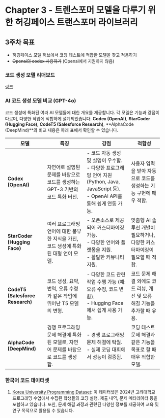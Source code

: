 # Chapter 3 - 트렌스포머 모델을 다루기 위한 허깅페이스 트랜스포머 라이브러리

## 3주차 목표
- 허깅페이스 모델 허브에서 코딩 테스트에 적합한 모델을 찾고 적용하기
- ~~Openai의 codex 사용하기~~ (Openai에서 지원하지 않음)

### 코드 생성 모델 리더보드
[링크](https://huggingface.co/spaces/mike-ravkine/can-ai-code-results)

### AI 코드 생성 모델 비교 (GPT-4o)
코드 생성에 특화된 여러 AI 모델들에 대한 개요를 제공합니다. 각 모델은 기능과 강점이 다르며, 다양한 작업에 적합하게 설계되었습니다. **Codex (OpenAI)**, **StarCoder (Hugging Face)**, **CodeT5 (Salesforce Research)**, **AlphaCode (DeepMind)**의 비교 내용은 아래 표에서 확인할 수 있습니다.

| 모델                               | 특징                                               | 강점                                                                                                         | 적합성                                          |
|----------------------------------|--------------------------------------------------|------------------------------------------------------------------------------------------------------------|----------------------------------------------|
| **Codex (OpenAI)**               | 자연어로 설명된 문제를 바탕으로 코드를 생성하는 GPT-3 기반의 코드 특화 버전.   | - 코드 자동 생성 및 설명이 우수함. <br> - 다양한 프로그래밍 언어 지원 (Python, Java, JavaScript 등). <br> - OpenAI API를 통해 쉽게 연동 가능. | 사용자 입력을 받아 자동으로 코드를 생성하는 기능 구현에 매우 적합.       |
| **StarCoder (Hugging Face)**     | 여러 프로그래밍 언어에 대한 풍부한 지식을 가진, 코드 생성에 특화된 대형 언어 모델. | - 오픈소스로 제공되어 커스터마이징 가능. <br> - 다양한 언어와 플랫폼을 지원. <br> - 활발한 커뮤니티 지원.                                        | 맞춤형 AI 솔루션 개발이 필요하거나, 다양한 커스터마이징이 필요할 때 적합.  |
| **CodeT5 (Salesforce Research)** | 코드 생성, 요약, 번역, 오류 수정과 같은 작업에 뛰어난 T5 모델의 변형.      | - 다양한 코드 관련 작업 수행 가능 (예: 오류 수정, 코드 변환). <br> - Hugging Face에서 쉽게 사용 가능.                                    | 코드 문제 해결 외에도 코드 리뷰, 개선 및 오류 해결 기능을 추가할 때 유용. |
| **AlphaCode (DeepMind)**         | 경쟁 프로그래밍 문제 해결에 특화된 모델로, 자연어 문제를 바탕으로 코드를 생성함.   | - 경쟁 프로그래밍 문제 해결에 탁월. <br> - 실제 코딩 대회에서 성능이 검증됨.                                                           | 코딩 테스트 문제 해결과 같은 기능을 목표로 할 때 매우 적합한 모델.      |

### 한국어 코드 데이터셋
1. [Korea University Programming Dataset](https://huggingface.co/datasets/team-monolith/korea-university-programming-dataset): 이 데이터셋은 2024년 고려대학교 프로그래밍 수업에서 수집된 학생들의 코딩 실행, 제출 내역, 문제 메타데이터 등을 포함하고 있습니다. 또한, 문제 해결 과정과 관련된 다양한 정보를 제공하여 교육 및 연구 목적으로 활용될 수 있습니다.
